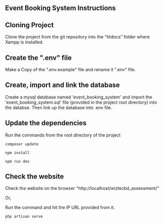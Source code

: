 ## Event Booking System Instructions

## Cloning Project

Clone the project from the git repository into the "htdocs" folder where Xampp is installed.

## Create the ".env" file

Make a Copy of the ".env.example" file and rename it ".env" file.

## Create, import and link the database

Create a mysql database named 'event_booking_system' and import the 'event_booking_system.sql' file (provided in the project root directory) into the databse. Then link up the database into .env file.

## Update the dependencies

Run the commands from the root directory of the project
```shell
composer update
```
```shell
npm install
```
```shell
npm run dev
```
## Check the website

Check the website on the browser "http://localhost/wiztecbd_assessment/"

Or,

Run the command and hit the IP URL provided from it.
```shell
php artisan serve
```
